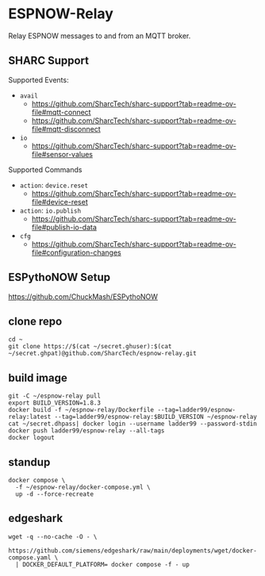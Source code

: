 # ESPNOW-Relay

Relay ESPNOW messages to and from an MQTT broker.

## SHARC Support

Supported Events:
- `avail`
    - https://github.com/SharcTech/sharc-support?tab=readme-ov-file#mqtt-connect
    - https://github.com/SharcTech/sharc-support?tab=readme-ov-file#mqtt-disconnect
- `io`
    - https://github.com/SharcTech/sharc-support?tab=readme-ov-file#sensor-values

Supported Commands
- `action`: `device.reset`
    - https://github.com/SharcTech/sharc-support?tab=readme-ov-file#device-reset
- `action`: `io.publish`
    - https://github.com/SharcTech/sharc-support?tab=readme-ov-file#publish-io-data
- `cfg`
    - https://github.com/SharcTech/sharc-support?tab=readme-ov-file#configuration-changes

## ESPythoNOW Setup

https://github.com/ChuckMash/ESPythoNOW


## clone repo

```
cd ~
git clone https://$(cat ~/secret.ghuser):$(cat ~/secret.ghpat)@github.com/SharcTech/espnow-relay.git
```


## build image

```
git -C ~/espnow-relay pull
export BUILD_VERSION=1.8.3
docker build -f ~/espnow-relay/Dockerfile --tag=ladder99/espnow-relay:latest --tag=ladder99/espnow-relay:$BUILD_VERSION ~/espnow-relay
cat ~/secret.dhpass| docker login --username ladder99 --password-stdin
docker push ladder99/espnow-relay --all-tags
docker logout
```


## standup

```
docker compose \
  -f ~/espnow-relay/docker-compose.yml \
  up -d --force-recreate
```


## edgeshark

```
wget -q --no-cache -O - \
  https://github.com/siemens/edgeshark/raw/main/deployments/wget/docker-compose.yaml \
  | DOCKER_DEFAULT_PLATFORM= docker compose -f - up
```



